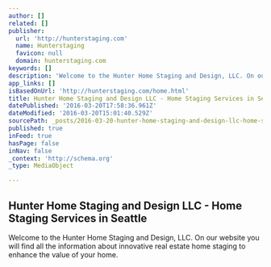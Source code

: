 ```yaml
---
author: []
related: []
publisher:
  url: 'http://hunterstaging.com'
  name: Hunterstaging
  favicon: null
  domain: hunterstaging.com
keywords: []
description: 'Welcome to the Hunter Home Staging and Design, LLC. On our website you will find all the information about innovative real estate home staging to enhance the value of your home.'
app_links: []
isBasedOnUrl: 'http://hunterstaging.com/home.html'
title: Hunter Home Staging and Design LLC - Home Staging Services in Seattle
datePublished: '2016-03-20T17:58:36.961Z'
dateModified: '2016-03-20T15:01:40.529Z'
sourcePath: _posts/2016-03-20-hunter-home-staging-and-design-llc-home-staging-services-i.md
published: true
inFeed: true
hasPage: false
inNav: false
_context: 'http://schema.org'
_type: MediaObject

---
```

<article style=""><h1>Hunter Home Staging and Design LLC - Home Staging Services in Seattle</h1><p>Welcome to the Hunter Home Staging and Design, LLC. On our website you will find all the information about innovative real estate home staging to enhance the value of your home.</p></article>